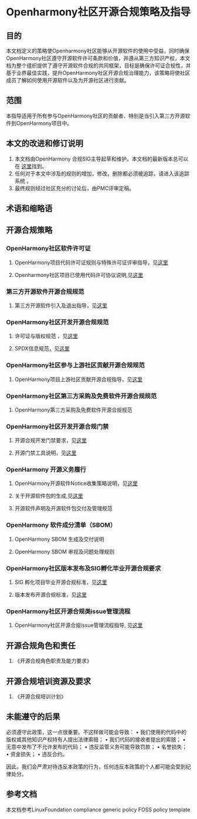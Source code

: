 # Openharmony社区开源合规策略及指导

## 目的

本文档定义的策略使Openharmony社区能够从开源软件的使用中受益，同时确保OpenHarmony社区遵守开源软件许可条款和价值，并遵从第三方知识产权，本文档为整个组织提供了遵守开源软件合规的共同框架，目标是确保许可证合规性，并基于业界最佳实践，提升OpenHarmony社区开源合规治理能力，该策略将使社区成员了解如何使用开源软件以及为开源社区进行贡献。

## 范围

本指导适用于所有参与OpenHarmony社区的贡献者、特别是当引入第三方开源软件到OpenHarmony项目中。

## 本文的改进和修订说明

1. 本文档由OpenHarmony 合规SIG主导起草和维护。本文档的最新版本总可以在 [这里](https://gitee.com/openharmony/docs/blob/)找到。
2. 任何对于本文中涉及的规则的增加，修改，删除都必须被追踪，请进入该追踪系统 。
3. 最终规则经过社区充分的讨论后，由PMC评审定稿。


## 术语和缩略语


## 开源合规策略

### OpenHarmony社区软件许可证

1. OpenHarmony项目代码许可证规则与特殊许可证评审指导，见[这里](https://gitee.com/openharmony/docs/blob/master/zh-cn/contribute/%E8%AE%B8%E5%8F%AF%E8%AF%81%E4%B8%8E%E7%89%B9%E6%AE%8A%E8%AE%B8%E5%8F%AF%E8%AF%81%E8%AF%84%E5%AE%A1%E6%8C%87%E5%AF%BC.md)

2. Openharmony社区项目已使用代码许可协议说明,见[这里](https://gitee.com/openharmony#%E8%AE%B8%E5%8F%AF%E5%8D%8F%E8%AE%AE)
 
### 第三方开源软件开源合规规范

1. 第三方开源软件引入及退出指导，见[这里](https://gitee.com/openharmony/docs/blob/master/zh-cn/contribute/%E7%AC%AC%E4%B8%89%E6%96%B9%E5%BC%80%E6%BA%90%E8%BD%AF%E4%BB%B6%E5%BC%95%E5%85%A5%E6%8C%87%E5%AF%BC.md)

### OpenHarmony社区开发开源合规规范

1. 许可证与版权规范 ，见[这里](https://gitee.com/kubigao/docs/blob/master/zh-cn/contribute/%E8%AE%B8%E5%8F%AF%E8%AF%81%E4%B8%8E%E7%89%88%E6%9D%83%E8%A7%84%E8%8C%83.md)

2. SPDX信息规范，见[这里](oniro)

### OpenHarmony社区参与上游社区贡献开源合规规范

1. OpenHarmony项目上游社区贡献开源合规指导，见[这里](oniro)

### OpenHarmony社区第三方采购及免费软件开源合规规范

1. OpenHarmony第三方采购及免费软件开源合规规范

### OpenHarmony社区开发开源合规门禁

1. 开源合规开发门禁要求，见[这里](https://gitee.com/openharmony/community/blob/master/sig/sig-QA/%E4%BB%A3%E7%A0%81%E9%97%A8%E7%A6%81%E8%A6%81%E6%B1%82.md#%E5%BC%80%E6%BA%90%E5%8F%8A%E7%AC%AC%E4%B8%89%E6%96%B9)

2. 开源门禁工具说明，见[这里](https://gitee.com/openharmony-sig/tools_oat#oat%E5%BC%80%E6%BA%90%E5%AE%A1%E6%9F%A5%E5%B7%A5%E5%85%B7)
### OpenHarmony 开源义务履行

1. OpenHarmony开源软件Notice收集策略说明，见[这里](https://gitee.com/openharmony/build/blob/master/docs/%E5%BC%80%E6%BA%90%E8%BD%AF%E4%BB%B6Notice%E6%94%B6%E9%9B%86%E7%AD%96%E7%95%A5%E8%AF%B4%E6%98%8E.md)

2. 关于开源软件包的生成,见[这里](https://gitee.com/openharmony/build/blob/master/docs/%E7%94%9F%E6%88%90%E5%BC%80%E6%BA%90%E8%BD%AF%E4%BB%B6%E5%8C%85.md)

3. 开源软件声明及开源软件包交付及管理规范

### OpenHarmony 软件成分清单（SBOM）

1. OpenHarmony SBOM 生成及交付说明

2. OpenHarmony SBOM 审视及问题处理规则

### OpenHarmony社区版本发布及SIG孵化毕业开源合规要求

1. SIG 孵化项目毕业开源合规标准，见[这里](https://gitee.com/openharmony/community/blob/master/sig/sig-QA/guidance_for_incubation_project_graduation_cn.md#sig%E5%AD%B5%E5%8C%96%E9%A1%B9%E7%9B%AE%E6%AF%95%E4%B8%9A%E8%AF%84%E5%AE%A1%E6%A3%80%E6%9F%A5%E9%A1%B9)

2. 版本发布开源合规标准，见[这里](https://gitee.com/openharmony/community/blob/master/sig/sig-QA/%E7%89%88%E6%9C%AC%E8%B4%A8%E9%87%8F%E8%A6%81%E6%B1%82.md)

### OpenHarmony社区开源合规类issue管理流程

1. OpenHarmony社区开源合规issue管理流程指导, 见[这里](https://gitee.com/openharmony/docs/blob/master/zh-cn/contribute/%E5%BC%80%E6%BA%90%E5%90%88%E8%A7%84%E7%B1%BB%E9%97%AE%E9%A2%98%E7%AE%A1%E7%90%86.md)

## 开源合规角色和责任

1. 《开源合规角色职责及能力要求》

## 开源合规培训资源及要求

1. 《开源合规培训计划》

## 未能遵守的后果

必须遵守此政策，这一点很重要。不这样做可能会导致： 
• 我们使用的代码中的版权或其他知识产权持有人提出法律索赔； 
• 我们代码的接收者提出的索赔； 
• 无意中发布了不允许发布的代码； 
• 违反监管义务可能导致罚款； 
• 名誉损失； 
• 资金损失； 
• 违反合约。

因此，我们会严肃对待违反本政策的行为，任何违反本政策的个人都可能会受到纪律处分。

## 参考文档

本文档参考LinuxFoundation compliance generic policy FOSS policy template 
